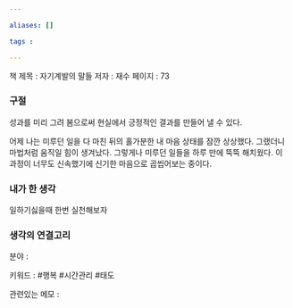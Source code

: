```yaml
---

aliases: []

tags :

---
```

책 제목 : 자기계발의 말들
저자 : 재수
페이지 : 73

### 구절
성과를 미리 그려 봄으로써 현실에서 긍정적인 결과를 만들어 낼 수 있다.

어제 나는 미루던 일을 다 마친 뒤의 홀가분한 내 마음 상태를 잠깐 상상했다. 그랬더니 마법처럼 움직일 힘이 생겨났다. 그렇게나 미루던 일들을 하루 만에 뚝뚝 해치웠다. 이 과정이 너무도 신속했기에 신기한 마음으로 곱씹어보는 중이다.

### 내가 한 생각
일하기싫을때 한번 실천해보자

### 생각의 연결고리
분야 : 

키워드 : #행복 #시간관리 #태도

관련있는 메모 : 